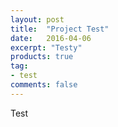 ```yaml
---
layout: post
title:  "Project Test"
date:   2016-04-06
excerpt: "Testy"
products: true
tag:
- test
comments: false
---
```

Test
